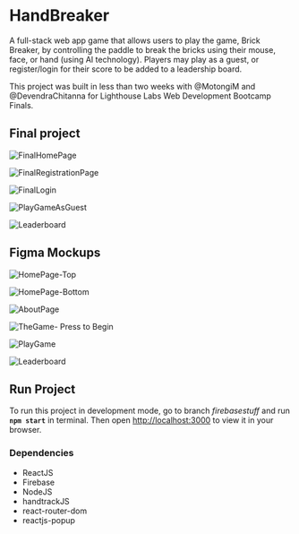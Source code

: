 # HandBreaker

A full-stack web app game that allows users to play the game, Brick Breaker, by controlling the paddle to break the bricks using their mouse, face, or hand (using AI technology). Players may play as a guest, or register/login for their score to be added to a leadership board. 

This project was built in less than two weeks with @MotongiM and @DevendraChitanna  for Lighthouse Labs Web Development Bootcamp Finals.

## Final project
![FinalHomePage](https://github.com/canadiankay/handBreaker/blob/master1/my-app/public/imgs/HomePage.gif?raw=true)

![FinalRegistrationPage](https://github.com/canadiankay/handBreaker/blob/master1/my-app/public/imgs/RegistrationPage.gif?raw=true)

![FinalLogin](https://github.com/canadiankay/handBreaker/blob/master1/my-app/public/imgs/LoginPage-withErrorMessage.gif?raw=true)

![PlayGameAsGuest](https://github.com/canadiankay/handBreaker/blob/master1/my-app/public/imgs/PlayAsGuest.gif?raw=true)

![Leaderboard](https://github.com/canadiankay/handBreaker/blob/master1/my-app/public/imgs/Leaderboard.gif?raw=true)


## Figma Mockups
![HomePage-Top](https://github.com/canadiankay/handBreaker/blob/master1/my-app/public/imgs/1-HomePage.png?raw=true)

![HomePage-Bottom](https://github.com/canadiankay/handBreaker/blob/master1/my-app/public/imgs/2-HomePageGameList.png?raw=true)

![AboutPage](https://github.com/canadiankay/handBreaker/blob/master1/my-app/public/imgs/3-AboutPage.png?raw=true)

![TheGame- Press to Begin](https://github.com/canadiankay/handBreaker/blob/master1/my-app/public/imgs/4-Game.png?raw=true)

![PlayGame](https://github.com/canadiankay/handBreaker/blob/master1/my-app/public/imgs/5-handBreakerGame.png?raw=true)

![Leaderboard](https://github.com/canadiankay/handBreaker/blob/master1/my-app/public/imgs/6-Leaderboard.png?raw=true)

## Run Project
To run this project in development mode, go to branch *firebasestuff* and  run **`npm start`** in terminal. Then open [http://localhost:3000](http://localhost:3000) to view it in your browser.

### Dependencies
- ReactJS
- Firebase
- NodeJS
- handtrackJS
- react-router-dom
- reactjs-popup
 





